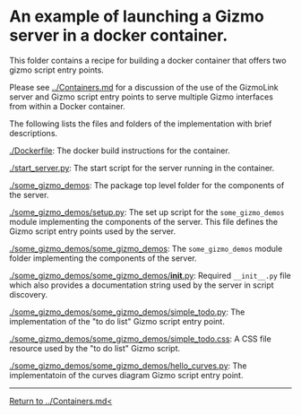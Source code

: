 
# An example of launching a Gizmo server in a docker container.

This folder contains a recipe for building a docker container that offers two gizmo script
entry points.

Please see
<a href="../Containers.md">../Containers.md</a> for a discussion
of the use of the GizmoLink server and Gizmo script entry points
to serve multiple Gizmo interfaces from within a Docker container.

The following lists the files and folders of the implementation with brief descriptions.

<a href="./Dockerfile">./Dockerfile</a>:
The docker build instructions for the container.

<a href="./start_server.py">./start_server.py</a>:
The start script for the server running in the container.

<a href="./some_gizmo_demos">./some_gizmo_demos</a>:
The package top level folder for the components of the server.

<a href="./some_gizmo_demos/setup.py">./some_gizmo_demos/setup.py</a>:
The set up script for the `some_gizmo_demos` module implementing the components of the server.
This file defines the Gizmo script entry points used by the server.

<a href="./some_gizmo_demos/some_gizmo_demos">./some_gizmo_demos/some_gizmo_demos</a>:
The `some_gizmo_demos` module folder implementing the components of the server.

<a href="./some_gizmo_demos/some_gizmo_demos/__init__.py">./some_gizmo_demos/some_gizmo_demos/__init__.py</a>:
Required `__init__.py` file which also provides a documentation string used by the server
in script discovery.

<a href="./some_gizmo_demos/some_gizmo_demos/simple_todo.py">./some_gizmo_demos/some_gizmo_demos/simple_todo.py</a>:
The implementation of the "to do list" Gizmo script entry point.

<a href="./some_gizmo_demos/some_gizmo_demos/simple_todo.css">./some_gizmo_demos/some_gizmo_demos/simple_todo.css</a>:
A CSS file resource used by the "to do list" Gizmo script.

<a href="./some_gizmo_demos/some_gizmo_demos/hello_curves.py">./some_gizmo_demos/some_gizmo_demos/hello_curves.py</a>:
The implementatoin of the curves diagram Gizmo script entry point.

<hr>
<a href="../Containers.md">
Return to ../Containers.md<
</a>
